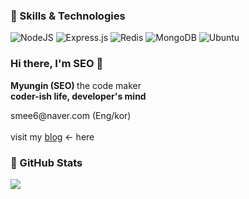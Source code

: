 
### 💼 Skills & Technologies

![NodeJS](https://img.shields.io/badge/node.js-6DA55F?style=for-the-badge&logo=node.js&logoColor=white) 
![Express.js](https://img.shields.io/badge/express.js-%23404d59.svg?style=for-the-badge&logo=express&logoColor=%2361DAFB)
![Redis](https://img.shields.io/badge/redis-%23DD0031.svg?style=for-the-badge&logo=redis&logoColor=white)
![MongoDB](https://img.shields.io/badge/MongoDB-%234ea94b.svg?style=for-the-badge&logo=mongodb&logoColor=white)
![Ubuntu](https://img.shields.io/badge/Ubuntu-E95420?style=for-the-badge&logo=ubuntu&logoColor=white)


### Hi there, I'm SEO 👋

<b>Myungin (SEO) </b> the code maker
<br>
<b>coder-ish life, developer's mind</b>
</p>
<p>
smee6@naver.com (Eng/kor)<br><br>
visit my <a href="https://codegosu.tistory.com/">blog</a> <- here <br>
</p>

### 🚀 GitHub Stats

![](https://github-readme-stats.vercel.app/api?username=smee6&show_icons=true&count_private=true)

